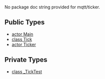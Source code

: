 No package doc string provided for mqtt/ticker.

## Public Types

* [actor Main](mqtt-ticker-Main.md)
* [class Tick](mqtt-ticker-Tick.md)
* [actor Ticker](mqtt-ticker-Ticker.md)


## Private Types

* [class _TickTest](mqtt-ticker-_TickTest.md)
